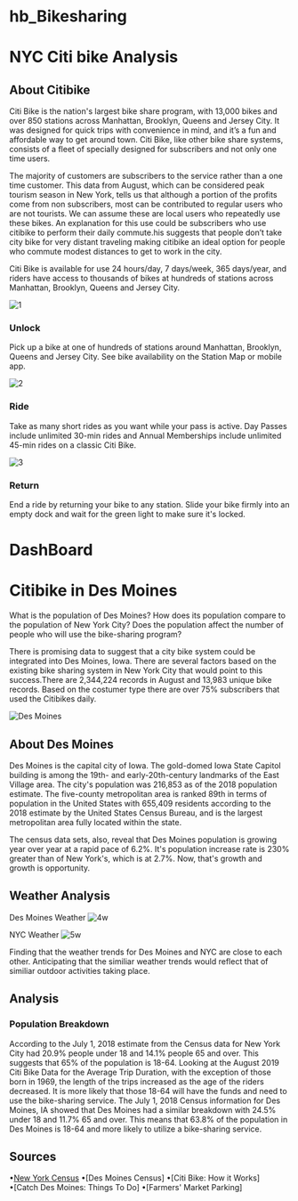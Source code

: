 # hb_Bikesharing

# NYC Citi bike  Analysis
## About Citibike

Citi Bike is the nation's largest bike share program, with 13,000 bikes and over 850 stations across Manhattan, Brooklyn, Queens and Jersey City. It was designed for quick trips with convenience in mind, and it’s a fun and affordable way to get around town.
Citi Bike, like other bike share systems, consists of a fleet of specially designed for subscribers and not only one time users. 

The majority of customers are subscribers to the service rather than a one time customer. This data from August, which can be considered peak tourism season in New York, tells us that although a portion of the profits come from non subscribers, most can be contributed to regular users who are not tourists. We can assume these are local users who repeatedly use these bikes. An explanation for this use could be subscribers who use citibike to perform their daily commute.his suggests that people don’t take city bike for very distant traveling making citibike an ideal option for people who commute modest distances to get to work in the city.

Citi Bike is available for use 24 hours/day, 7 days/week, 365 days/year, and riders have access to thousands of bikes at hundreds of stations across Manhattan, Brooklyn, Queens and Jersey City.

![1](https://github.com/hbostanchi/hb_Bikesharing/blob/master/png/Picture1.png)
### Unlock
Pick up a bike at one of hundreds of stations around Manhattan, Brooklyn, Queens and Jersey City. See bike availability on the Station Map or mobile app.


![2](https://github.com/hbostanchi/hb_Bikesharing/blob/master/png/Picture2.png)
### Ride
Take as many short rides as you want while your pass is active. Day Passes include unlimited 30-min rides and Annual Memberships include unlimited 45-min rides on a classic Citi Bike.

![3](https://github.com/hbostanchi/hb_Bikesharing/blob/master/png/Picture3.png)
### Return
End a ride by returning your bike to any station. Slide your bike firmly into an empty dock and wait for the green light to make sure it's locked.

# DashBoard
[](https://public.tableau.com/profile/halleh#!/vizhome/halleh-Bostanchi_ch14/NYCCITIBIKE?publish=yes)

# Citibike in Des Moines
What is the population of Des Moines? How does its population compare to the population of New York City? Does the population affect the number of people who will use the bike-sharing program?

There is promising data to suggest that a city bike system could be integrated into Des Moines, Iowa. There are several factors based on the existing bike sharing system in New York City that would point to this success.There are 2,344,224 records in August and 13,983 unique bike records. Based on the costumer type there are over 75% subscribers that used the Citibikes daily.

![Des Moines ](https://github.com/hbostanchi/hb_Bikesharing/blob/master/png/des%20.png)

## About Des Moines
Des Moines is the capital city of Iowa. The gold-domed Iowa State Capitol building is among the 19th- and early-20th-century landmarks of the East Village area. The city's population was 216,853 as of the 2018 population estimate. The five-county metropolitan area is ranked 89th in terms of population in the United States with 655,409 residents according to the 2018 estimate by the United States Census Bureau, and is the largest metropolitan area fully located within the state. 

The census data sets, also, reveal that Des Moines population is growing year over year at a rapid pace of 6.2%. It's population increase rate is 230% greater than of New York's, which is at 2.7%. Now, that's growth and growth is opportunity.

## Weather Analysis

Des Moines Weather 
![4w](https://github.com/hbostanchi/hb_Bikesharing/blob/master/png/4%20W.png)

NYC Weather
![5w](https://github.com/hbostanchi/hb_Bikesharing/blob/master/png/5%20W.png)

Finding that the weather trends for Des Moines and NYC are close to each other. Anticipating that the similiar weather trends would reflect that of similiar outdoor activities taking place. 

## Analysis
### Population Breakdown
According to the July 1, 2018 estimate from the Census data for New York City had 20.9% people under 18 and 14.1% people 65 and over. This suggests that 65% of the population is 18-64. Looking at the August 2019 Citi Bike Data for the Average Trip Duration, with the exception of those born in 1969, the length of the trips increased as the age of the riders decreased. It is more likely that those 18-64 will have the funds and need to use the bike-sharing service. The July 1, 2018 Census information for Des Moines, IA showed that Des Moines had a similar breakdown with 24.5% under 18 and 11.7% 65 and over. This means that 63.8% of the population in Des Moines is 18-64 and more likely to utilize a bike-sharing service.




## Sources
•[New York Census](https://www.census.gov/quickfacts/fact/table/newyorkcitynewyork/PST045219) 
•[Des Moines Census] 
•[Citi Bike: How it Works] 
•[Catch Des Moines: Things To Do] 
•[Farmers' Market Parking] 



